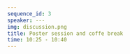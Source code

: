 ```yaml
---
sequence_id: 3
speaker: ---
img: discussion.png
title: Poster session and coffe break
time: 10:25 - 10:40
---
```

